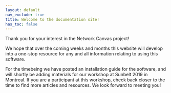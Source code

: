 ```yaml
---
layout: default
nav_exclude: true
title: Welcome to the documentation site!
has_toc: false
---
```


Thank you for your interest in the Network Canvas project! 

We hope that over the coming weeks and months this website will develop into a one-stop resource for any and all information relating to using this software.

For the timebeing we have posted an installation guide for the software, and will shortly be adding materials for our workshop at Sunbelt 2019 in Montreal. If you are a participant at this workshop, check back closer to the time to find more articles and resources. We look forward to meeting you!
